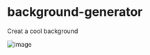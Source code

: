 # background-generator
Creat a cool background

![image](https://github.com/user-attachments/assets/32f7ef85-0546-471b-a788-fe72903fb544)


 
